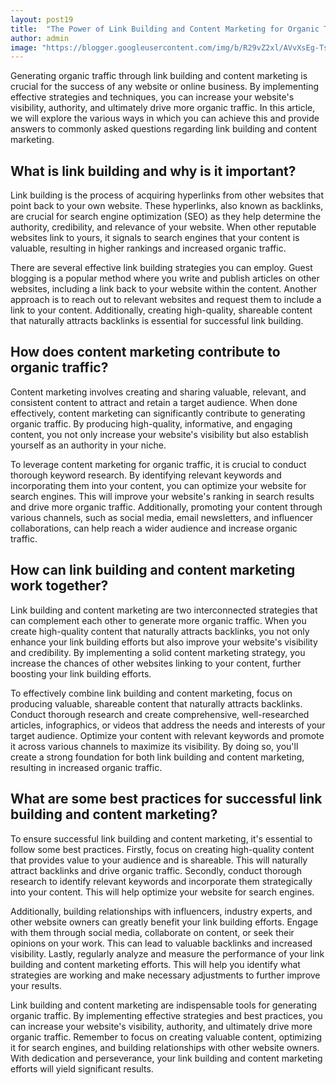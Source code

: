 ```yaml
---
layout: post19
title:  "The Power of Link Building and Content Marketing for Organic Traffic"
author: admin
image: "https://blogger.googleusercontent.com/img/b/R29vZ2xl/AVvXsEg-Tsx2buL970hDt7owEIvY1UZNMOAvdcMxJ62d-ieD_tiTqXJLuPa1tDluo1kF7KeQJjmnBbxlSkuyelq8fh3Q471HGbD2A5atBMYNrRjIXQJRudJidzHkWT-JJ5J_EjzTRvvuCkCZyXHwkRzRuCsz1MztnT7jKgIMhSWo09Jt2ZB3JvOLbqrS3r2SblzD/s1600/images%20%2822%29.jpeg"
---
```



<p>Generating organic traffic through link building and content marketing is crucial for the success of any website or online business. By implementing effective strategies and techniques, you can increase your website's visibility, authority, and ultimately drive more organic traffic. In this article, we will explore the various ways in which you can achieve this and provide answers to commonly asked questions regarding link building and content marketing.</p>
<h2>What is link building and why is it important?</h2>
<p>Link building is the process of acquiring hyperlinks from other websites that point back to your own website. These hyperlinks, also known as backlinks, are crucial for search engine optimization (SEO) as they help determine the authority, credibility, and relevance of your website. When other reputable websites link to yours, it signals to search engines that your content is valuable, resulting in higher rankings and increased organic traffic.</p>
<p>There are several effective link building strategies you can employ. Guest blogging is a popular method where you write and publish articles on other websites, including a link back to your website within the content. Another approach is to reach out to relevant websites and request them to include a link to your content. Additionally, creating high-quality, shareable content that naturally attracts backlinks is essential for successful link building.</p>
<h2>How does content marketing contribute to organic traffic?</h2>
<p>Content marketing involves creating and sharing valuable, relevant, and consistent content to attract and retain a target audience. When done effectively, content marketing can significantly contribute to generating organic traffic. By producing high-quality, informative, and engaging content, you not only increase your website's visibility but also establish yourself as an authority in your niche.</p>
<p>To leverage content marketing for organic traffic, it is crucial to conduct thorough keyword research. By identifying relevant keywords and incorporating them into your content, you can optimize your website for search engines. This will improve your website's ranking in search results and drive more organic traffic. Additionally, promoting your content through various channels, such as social media, email newsletters, and influencer collaborations, can help reach a wider audience and increase organic traffic.</p>
<h2>How can link building and content marketing work together?</h2>
<p>Link building and content marketing are two interconnected strategies that can complement each other to generate more organic traffic. When you create high-quality content that naturally attracts backlinks, you not only enhance your link building efforts but also improve your website's visibility and credibility. By implementing a solid content marketing strategy, you increase the chances of other websites linking to your content, further boosting your link building efforts.</p>
<p>To effectively combine link building and content marketing, focus on producing valuable, shareable content that naturally attracts backlinks. Conduct thorough research and create comprehensive, well-researched articles, infographics, or videos that address the needs and interests of your target audience. Optimize your content with relevant keywords and promote it across various channels to maximize its visibility. By doing so, you'll create a strong foundation for both link building and content marketing, resulting in increased organic traffic.</p>
<h2>What are some best practices for successful link building and content marketing?</h2>
<p>To ensure successful link building and content marketing, it's essential to follow some best practices. Firstly, focus on creating high-quality content that provides value to your audience and is shareable. This will naturally attract backlinks and drive organic traffic. Secondly, conduct thorough research to identify relevant keywords and incorporate them strategically into your content. This will help optimize your website for search engines.</p>
<p>Additionally, building relationships with influencers, industry experts, and other website owners can greatly benefit your link building efforts. Engage with them through social media, collaborate on content, or seek their opinions on your work. This can lead to valuable backlinks and increased visibility. Lastly, regularly analyze and measure the performance of your link building and content marketing efforts. This will help you identify what strategies are working and make necessary adjustments to further improve your results.</p>
<p>Link building and content marketing are indispensable tools for generating organic traffic. By implementing effective strategies and best practices, you can increase your website's visibility, authority, and ultimately drive more organic traffic. Remember to focus on creating valuable content, optimizing it for search engines, and building relationships with other website owners. With dedication and perseverance, your link building and content marketing efforts will yield significant results.</p>




